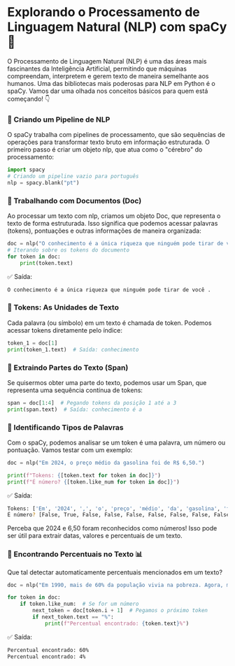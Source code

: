 # Explorando o Processamento de Linguagem Natural (NLP) com spaCy 🚀

O Processamento de Linguagem Natural (NLP) é uma das áreas mais fascinantes da Inteligência Artificial, permitindo que
máquinas compreendam, interpretem e gerem texto de maneira semelhante aos humanos. Uma das bibliotecas mais poderosas
para NLP em Python é o spaCy. Vamos dar uma olhada nos conceitos básicos para quem está começando! 👇

### 🔹 Criando um Pipeline de NLP

O spaCy trabalha com pipelines de processamento, que são sequências de operações para transformar texto bruto em
informação estruturada. O primeiro passo é criar um objeto nlp, que atua como o "cérebro" do processamento:

```python
import spacy
# Criando um pipeline vazio para português
nlp = spacy.blank("pt")
```

### 🔹 Trabalhando com Documentos (Doc)

Ao processar um texto com nlp, criamos um objeto Doc, que representa o texto de forma estruturada. Isso significa que
podemos acessar palavras (tokens), pontuações e outras informações de maneira organizada:

```python
doc = nlp("O conhecimento é a única riqueza que ninguém pode tirar de você.")
# Iterando sobre os tokens do documento
for token in doc:
	print(token.text)

```

✅ Saída:

```bash
O conhecimento é a única riqueza que ninguém pode tirar de você .
```

### 🔹 Tokens: As Unidades de Texto

Cada palavra (ou símbolo) em um texto é chamada de token. Podemos acessar tokens diretamente pelo índice:

```python
token_1 = doc[1]
print(token_1.text)  # Saída: conhecimento
```

### 🔹 Extraindo Partes do Texto (Span)

Se quisermos obter uma parte do texto, podemos usar um Span, que representa uma sequência contínua de tokens:

```python
span = doc[1:4]  # Pegando tokens da posição 1 até a 3
print(span.text)  # Saída: conhecimento é a
```

### 🔹 Identificando Tipos de Palavras

Com o spaCy, podemos analisar se um token é uma palavra, um número ou pontuação. Vamos testar com um exemplo:

```python
doc = nlp("Em 2024, o preço médio da gasolina foi de R$ 6,50.")

print(f"Tokens: {[token.text for token in doc]}")
print(f"É número? {[token.like_num for token in doc]}")
```

✅ Saída:

```bash
Tokens: ['Em', '2024', ',', 'o', 'preço', 'médio', 'da', 'gasolina', 'foi', 'de', 'R$', '6,50', '.']
É número? [False, True, False, False, False, False, False, False, False, False, False, True, False]
```

Perceba que 2024 e 6,50 foram reconhecidos como números! Isso pode ser útil para extrair datas, valores e percentuais
de um texto.

### 🔹 Encontrando Percentuais no Texto 📊

Que tal detectar automaticamente percentuais mencionados em um texto?

```python
doc = nlp("Em 1990, mais de 60% da população vivia na pobreza. Agora, menos de 4%.")

for token in doc:
	if token.like_num:  # Se for um número
    	next_token = doc[token.i + 1]  # Pegamos o próximo token
    	if next_token.text == "%":
        	print(f"Percentual encontrado: {token.text}%")
```

✅ Saída:

```bash
Percentual encontrado: 60%
Percentual encontrado: 4%
```
